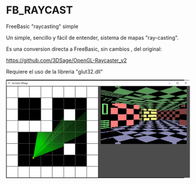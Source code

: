 # FB_RAYCAST
FreeBasic "raycasting" simple

Un simple, sencillo y fácil de entender, sistema de mapas "ray-casting".

Es una conversion directa a FreeBasic, sin cambios , del original:

https://github.com/3DSage/OpenGL-Raycaster_v2

Requiere el uso de la libreria "glut32.dll"

![Imagen raycast_fb.jpg](https://github.com/jepalza/FB_RAYCAST/blob/main/raycast_fb.jpg)
